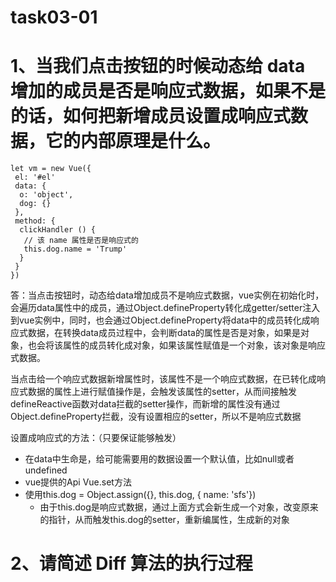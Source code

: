 # task03-01

# 1、当我们点击按钮的时候动态给 data 增加的成员是否是响应式数据，如果不是的话，如何把新增成员设置成响应式数据，它的内部原理是什么。
```
let vm = new Vue({
 el: '#el'
 data: {
  o: 'object',
  dog: {}
 },
 method: {
  clickHandler () {
   // 该 name 属性是否是响应式的
   this.dog.name = 'Trump'
  }
 }
})
```

答：当点击按钮时，动态给data增加成员不是响应式数据，vue实例在初始化时，会遍历data属性中的成员，通过Object.defineProperty转化成getter/setter注入到vue实例中，同时，也会通过Object.defineProperty将data中的成员转化成响应式数据，在转换data成员过程中，会判断data的属性是否是对象，如果是对象，也会将该属性的成员转化成对象，如果该属性赋值是一个对象，该对象是响应式数据。

当点击给一个响应式数据新增属性时，该属性不是一个响应式数据，在已转化成响应式数据的属性上进行赋值操作是，会触发该属性的setter，从而间接触发defineReactive函数对data拦截的setter操作，而新增的属性没有通过Object.defineProperty拦截，没有设置相应的setter，所以不是响应式数据

设置成响应式的方法：（只要保证能够触发）
- 在data中生命是，给可能需要用的数据设置一个默认值，比如null或者undefined
- vue提供的Api Vue.set方法
- 使用this.dog = Object.assign({}, this.dog, { name: 'sfs'})
  - 由于this.dog是响应式数据，通过上面方式会新生成一个对象，改变原来的指针，从而触发this.dog的setter，重新编属性，生成新的对象


# 2、请简述 Diff 算法的执行过程